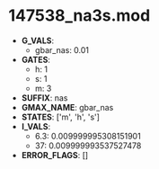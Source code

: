 # 147538_na3s.mod

- **G_VALS**:
  - gbar_nas: 0.01
- **GATES**:
  - h: 1
  - s: 1
  - m: 3
- **SUFFIX**: nas
- **GMAX_NAME**: gbar_nas
- **STATES**: ['m', 'h', 's']
- **I_VALS**:
  - 6.3: 0.009999995308151901
  - 37: 0.009999993537527478
- **ERROR_FLAGS**: []
